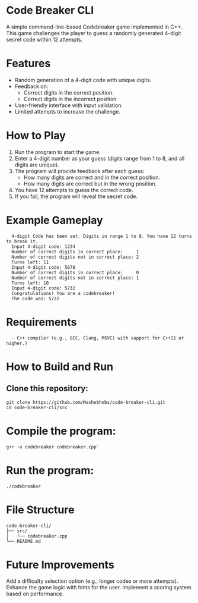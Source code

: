# Code Breaker CLI

A simple command-line-based Codebreaker game implemented in C++. This game challenges the player to guess a randomly generated 4-digit secret code within 12 attempts.

# Features

  - Random generation of a 4-digit code with unique digits.
  - Feedback on:
    - Correct digits in the correct position.
    - Correct digits in the incorrect position.
  - User-friendly interface with input validation.
  - Limited attempts to increase the challenge.

# How to Play

  1. Run the program to start the game.
  2. Enter a 4-digit number as your guess (digits range from 1 to 8, and all digits are unique).
  3. The program will provide feedback after each guess:
     - How many digits are correct and in the correct position.
     - How many digits are correct but in the wrong position.
  4. You have 12 attempts to guess the correct code.
  5. If you fail, the program will reveal the secret code.

# Example Gameplay

      4-digit Code has been set. Digits in range 1 to 8. You have 12 turns to break it.
      Input 4-digit code: 1234
      Number of correct digits in correct place:     1
      Number of correct digits not in correct place: 2
      Turns left: 11
      Input 4-digit code: 5678
      Number of correct digits in correct place:     0
      Number of correct digits not in correct place: 1
      Turns left: 10
      Input 4-digit code: 5732
      Congratulations! You are a codebreaker!
      The code was: 5732

# Requirements 
      - C++ compiler (e.g., GCC, Clang, MSVC) with support for C++11 or higher.)

# How to Build and Run
  ## Clone this repository:
    git clone https://github.com/Mashebhebs/code-breaker-cli.git
    cd code-breaker-cli/src

# Compile the program:
    g++ -o codebreaker codebreaker.cpp`

# Run the program:

    ./codebreaker

# File Structure
    code-breaker-cli/
    ├── src/
    │   └── codebreaker.cpp  
    └── README.md    

# Future Improvements
Add a difficulty selection option (e.g., longer codes or more attempts).
Enhance the game logic with hints for the user.
Implement a scoring system based on performance.






